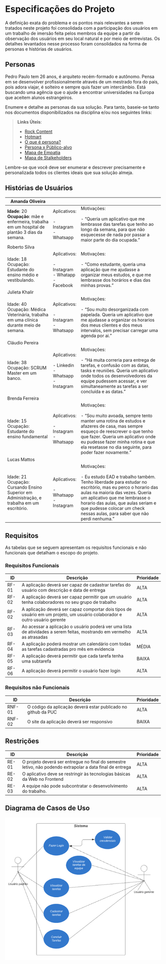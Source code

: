 # Especificações do Projeto
A definição exata do problema e os pontos mais relevantes a serem tratados neste projeto foi consolidada com a participação dos usuários em um trabalho de imersão feita pelos membros da equipe a partir da observação dos usuários em seu local natural e por meio de entrevistas. Os detalhes levantados nesse processo foram consolidados na forma de personas e histórias de usuários. 

## Personas

Pedro Paulo tem 26 anos, é arquiteto recém-formado e autônomo. Pensa em se desenvolver profissionalmente através de um mestrado fora do país, pois adora viajar, é solteiro e sempre quis fazer um intercâmbio. Está buscando uma agência que o ajude a encontrar universidades na Europa que aceitem alunos estrangeiros.

Enumere e detalhe as personas da sua solução. Para tanto, baseie-se tanto nos documentos disponibilizados na disciplina e/ou nos seguintes links:

> **Links Úteis**:
> - [Rock Content](https://rockcontent.com/blog/personas/)
> - [Hotmart](https://blog.hotmart.com/pt-br/como-criar-persona-negocio/)
> - [O que é persona?](https://resultadosdigitais.com.br/blog/persona-o-que-e/)
> - [Persona x Público-alvo](https://flammo.com.br/blog/persona-e-publico-alvo-qual-a-diferenca/)
> - [Mapa de Empatia](https://resultadosdigitais.com.br/blog/mapa-da-empatia/)
> - [Mapa de Stalkeholders](https://www.racecomunicacao.com.br/blog/como-fazer-o-mapeamento-de-stakeholders/)
>
Lembre-se que você deve ser enumerar e descrever precisamente e personalizada todos os clientes ideais que sua solução almeja.

## Histórias de Usuários
| Amanda Oliveira                                                                                       |                                                             |                                                                                                                                                                                                                                                                                                                      |
| ----------------------------------------------------------------------------------------------------- | ----------------------------------------------------------- | -------------------------------------------------------------------------------------------------------------------------------------------------------------------------------------------------------------------------------------------------------------------------------------------------------------------- |
| **Idade**: 20<br>**Ocupação**: mãe e enfermeira, trabalha em um hospital de plantão 3 dias da semana. | Aplicativos: <br><br>- Instagram <br>- Whatsapp             | Motivações:<br><br>- “Queria um aplicativo que me lembrasse das tarefas que tenho ao longo da semana, para que não esquecesse de nada por passar a maior parte do dia ocupada.”                                                                                                                                      |
| Roberto Silva                                                                                         |                                                             |                                                                                                                                                                                                                                                                                                                      |
| Idade: 18<br>Ocupação: Estudante do ensino médio e vestibulando.                                      | Aplicativos:<br><br>- Instagram<br>- Whatapp<br>- Facebook  | Motivações:<br><br>- “Como estudante, queria uma aplicação que me ajudasse a organizar meus estudos, e que me lembrasse dos horários e dias das minhas provas.”                                                                                                                                                      |
| Julieta Khalir                                                                                        |                                                             |                                                                                                                                                                                                                                                                                                                      |
| Idade: 40<br>Ocupação: Médica Veterinária, trabalha em uma clínica durante meio de semana.            | Aplicativos:<br><br>- Instagram<br>- Whatsapp               | Motivações:<br><br>- “Sou muito desorganizada com papelada. Queria um aplicativo que me ajudasse a organizar os horarios dos meus clientes e dos meus intervalos, sem precisar carregar uma agenda por ai.”                                                                                                          |
| Cláudio Pereira                                                                                       |                                                             |                                                                                                                                                                                                                                                                                                                      |
| Idade: 38<br>Ocupação: SCRUM Master em um banco.                                                      | Aplicativos:<br><br>- Linkedin<br>- Whatsapp<br>- Instagram | Motivações:<br><br>- “Há muita correria para entrega de tarefas, e confusão com as datas, tasks e reuniões. Queria um aplicativo onde todos os desenvolvedores da equipe pudessem acessar, e ver simultaneamente as tarefas a ser concluída e as datas.”                                                             |
| Brenda Ferreira                                                                                       |                                                             |                                                                                                                                                                                                                                                                                                                      |
| Idade: 15 <br>Ocupação: Estudante do ensino fundamental                                               | Aplicativos:<br><br>- Instagram<br>- Whatsapp               | Motivações:<br><br>- “Sou muito avoada, sempre tento manter uma rotina de estudos e afazeres de casa, mas sempre esqueço de reescrever o que tenho que fazer. Queria um aplicativo onde eu pudesse fazer minha rotina e que ela resetasse no dia seguinte, para poder fazer novamente.”                              |
| Lucas Mattos                                                                                          |                                                             |                                                                                                                                                                                                                                                                                                                      |
| Idade: 21 <br>Ocupação: Cursando Ensino Superior em Administração, e trabalha em um escritório.       | Aplicativos:<br><br>- Whatsapp<br>- Instagram               | Motivações:<br><br>- Eu estudo EAD e trabalho também. Tenho liberdade para estudar no escritório, mas eu perco o horario das aulas na maioria das vezes. Queria um aplicativo que me lembrasse o horario das aulas, que aulas seriam e que pudesse colocar um check nessas aulas, para saber que não perdi nenhuma.” |

## Requisitos

As tabelas que se seguem apresentam os requisitos funcionais e não funcionais que detalham o escopo do projeto.

### Requisitos Funcionais

| ID    | Descrição                                                                                                                  | Prioridade |
| ----- | -------------------------------------------------------------------------------------------------------------------------- | ---------- |
| RF-01 | A aplicação deverá ser capaz de cadastrar tarefas do usuário com descrição e data de entrega                               | ALTA       |
| RF-02 | A aplicação deverá ser capaz permitir que um usuário tenha colaboradores no seu grupo de trabalho                          | ALTA       |
| RF-02 | A aplicação deverá ser capaz comportar dois tipos de usuário em um projeto, um usuário colaborador e outro usuário gerente | ALTA       |
| RF-03 | Ao acessar a aplicação o usuário poderá ver uma lista de atividades a serem feitas, mostrando em vermelho as atrasadas     | ALTA       |
| RF-04 | A aplicação poderá mostrar um calendário com todas as tarefas cadastradas pro mês em evidencia                             | MÉDIA      |
| RF-05 | A aplicação deverá permitir que cada tarefa tenha uma subtarefa                                                            | BAIXA      |
| RF-06 | A aplicação deverá permitir o usuário fazer login                                                                          | ALTA       |


### Requisitos não Funcionais

| ID     | Descrição                                                     | Prioridade |
| ------ | ------------------------------------------------------------- | ---------- |
| RNF-01 | O código da aplicação deverá estar publicado no github da PUC | ALTA       |
| RNF-02 | O site da aplicação deverá ser responsivo                     | BAIXA      |


## Restrições


| ID    | Descrição                                                                                                 | Prioridade |
| ----- | --------------------------------------------------------------------------------------------------------- | ---------- |
| RE-01 | O projeto deverá ser entregue no final do semestre letivo, não podendo extrapolar a data final de entrega | ALTA       |
| RE-02 | O aplicativo deve se restringir às tecnologias básicas da Web no Frontend                                 | ALTA       |
| RE-03 | A equipe não pode subcontratar o desenvolvimento do trabalho.                                             | ALTA       |


## Diagrama de Casos de Uso
![](https://github.com/ICEI-PUC-Minas-PMV-ADS/pmv-ads-2022-1-e2-proj-int-t3-agenda-todolist/blob/main/docs/img/Diagrama%20de%20casos%20de%20uso.png)
